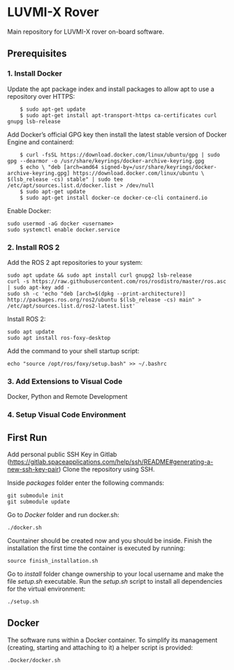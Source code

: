 # LUVMI-X Rover

Main repository for LUVMI-X rover on-board software.

## Prerequisites
### 1. Install Docker
Update the apt package index and install packages to allow apt to use a repository over HTTPS:
```console
    $ sudo apt-get update
    $ sudo apt-get install apt-transport-https ca-certificates curl gnupg lsb-release
```
    
Add Docker’s official GPG key then install the latest stable version of Docker Engine and containerd:
```console    
    $ curl -fsSL https://download.docker.com/linux/ubuntu/gpg | sudo gpg --dearmor -o /usr/share/keyrings/docker-archive-keyring.gpg 
    $ echo \ "deb [arch=amd64 signed-by=/usr/share/keyrings/docker-archive-keyring.gpg] https://download.docker.com/linux/ubuntu \ $(lsb_release -cs) stable" | sudo tee /etc/apt/sources.list.d/docker.list > /dev/null 
    $ sudo apt-get update
    $ sudo apt-get install docker-ce docker-ce-cli containerd.io
```

Enable Docker:

    sudo usermod -aG docker <username>
    sudo systemctl enable docker.service

### 2. Install ROS 2
Add the ROS 2 apt repositories to your system:

    sudo apt update && sudo apt install curl gnupg2 lsb-release    
    curl -s https://raw.githubusercontent.com/ros/rosdistro/master/ros.asc | sudo apt-key add -  
    sudo sh -c 'echo "deb [arch=$(dpkg --print-architecture)] http://packages.ros.org/ros2/ubuntu $(lsb_release -cs) main" > /etc/apt/sources.list.d/ros2-latest.list'
    
Install ROS 2:

    sudo apt update
    sudo apt install ros-foxy-desktop
    
Add the command to your shell startup script:

    echo "source /opt/ros/foxy/setup.bash" >> ~/.bashrc

### 3. Add Extensions to Visual Code

Docker, Python and Remote Development

### 4. Setup Visual Code Environment

## First Run
Add personal public SSH Key in Gitlab (https://gitlab.spaceapplications.com/help/ssh/README#generating-a-new-ssh-key-pair)
Clone the repository using SSH.

Inside _packages_ folder enter the following commands:

    git submodule init
    git submodule update

Go to _Docker_ folder and run docker.sh:

    ./docker.sh

Countainer should be created now and you should be inside. Finish the installation the first time the container is executed by running:

    source finish_installation.sh

Go to _install_ folder change ownership to your local username and make the file _setup.sh_ executable. Run the _setup.sh_ script to install all dependencies for the virtual environment:

    ./setup.sh

## Docker
The software runs within a Docker container. To simplify its management 
(creating, starting and attaching to it) a helper script is
provided:

    .Docker/docker.sh
